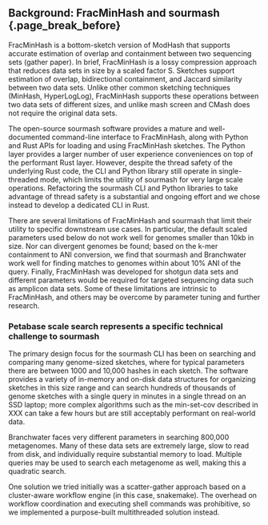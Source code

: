 ## Background: FracMinHash and sourmash {.page_break_before}

FracMinHash is a bottom-sketch version of ModHash that supports
accurate estimation of overlap and containment between two sequencing
sets (gather paper). In brief, FracMinHash is a lossy compression
approach that reduces data sets in size by a scaled factor S. Sketches
support estimation of overlap, bidirectional containment, and Jaccard
similarity between two data sets. Unlike other common sketching
techniques (MinHash, HyperLogLog), FracMinHash supports these
operations between two data sets of different sizes, and unlike mash
screen and CMash does not require the original data sets.

The open-source sourmash software provides a mature and
well-documented command-line interface to FracMinHash, along with
Python and Rust APIs for loading and using FracMinHash sketches. The
Python layer provides a larger number of user experience conveniences
on top of the performant Rust layer. However, despite the thread
safety of the underlying Rust code, the CLI and Python library still
operate in single-threaded mode, which limits the utility of sourmash
for very large scale operations. Refactoring the sourmash CLI and
Python libraries to take advantage of thread safety is a substantial
and ongoing effort and we chose instead to develop a dedicated CLI
in Rust.

There are several limitations of FracMinHash and sourmash that limit
their utility to specific downstream use cases. In particular, the
default scaled parameters used below do not work well for genomes
smaller than 10kb in size. Nor can divergent genomes be found; based
on the k-mer containment to ANI conversion, we find that sourmash and
Branchwater work well for finding matches to genomes within about 10%
ANI of the query. Finally, FracMinHash was developed for shotgun data
sets and different parameters would be required for targeted
sequencing data such as amplicon data sets.  Some of these limitations
are intrinsic to FracMinHash, and others may be overcome by parameter
tuning and further research.

### Petabase scale search represents a specific technical challenge to sourmash

The primary design focus for the sourmash CLI has been on searching
and comparing many genome-sized sketches, where for
typical parameters there are between 1000 and 10,000 hashes in each sketch. The
software provides a variety of in-memory and on-disk data structures
for organizing sketches in this size range and can search hundreds of
thousands of genome sketches with a single query in minutes in a
single thread on an SSD laptop; more complex algorithms such as the
min-set-cov described in XXX can take a few hours but are still
acceptably performant on real-world data.

Branchwater faces very different parameters in searching 800,000
metagenomes.  Many of these data sets are extremely large, slow to
read from disk, and individually require substantial memory to load.
Multiple queries may be used to search each metagenome as well, making
this a quadratic search.

One solution we tried initially was a scatter-gather approach based on
a cluster-aware workflow engine (in this case, snakemake). The
overhead on workflow coordination and executing shell commands was
prohibitive, so we implemented a purpose-built multithreaded solution
instead.

